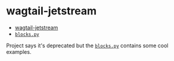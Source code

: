 # wagtail-jetstream 

- [wagtail-jetstream](https://github.com/caltechads/wagtail-jetstream/)
- [`blocks.py`](https://github.com/caltechads/wagtail-jetstream/blob/master/jetstream/blocks.py)

Project says it's deprecated but the [`blocks.py`](https://github.com/caltechads/wagtail-jetstream/blob/master/jetstream/blocks.py) contains some cool examples. 
